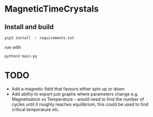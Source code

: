# MagneticTimeCrystals

## Install and build

```sh
pip3 install -r requirements.txt
```
run with
```
python3 main.py
```

# TODO

* Add a magnetic field that favours either spin up or down
* Add ability to export just graphs where parameters change e.g. Magnetisation vs Temperature - would need to find the number of cycles until it roughly reaches equilibrium, this could be used to find critical temperature etc.
